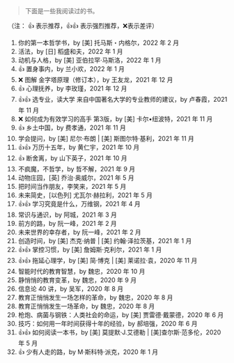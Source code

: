 > 下面是一些我阅读过的书。

（注： 👍 表示推荐，👍👍 表示强烈推荐，❌表示差评）

<!-- 
模板
1. ，by ，2022 年 1 月 
-->

1. 你的第一本哲学书，by [美] 托马斯・内格尔，2022 年 2 月 
1. 活法，by [日] 稻盛和夫，2022 年 1 月 
2. 动机与人格，by [美] 亚伯拉罕·马斯洛，2022 年 1 月 
3. 👍 置身事内，by 兰小欢，2022 年 1 月 
4. ❌ 图解 金字塔原理（修订本），by 王友龙，2021 年 12 月 
5. 👍 心理抚养，by 李玫瑾，2021 年 12 月 
6. 👍👍 选专业，读大学 来自中国著名大学的专业教师的建议，by 卢春霞，2021 年 11 月
7. ❌ 如何成为有效学习的高手 第3版，by [美] 卡尔•纽波特，2021 年 11 月
8. 👍 乡土中国，by 费孝通，2021 年 11 月
9. 学会提问，by [美] 尼尔·布朗 | [美] 斯图尔特·基利，2021 年 11 月
10. 👍👍 万历十五年，by 黄仁宇，2021 年 10 月
11. 👍 断舍离，by 山下英子，2021 年 10 月
12. 不疯魔，不哲学，by 哲不解，2021 年 9 月
13. 动物庄园，[英] 乔治·奥威尔，2021 年 5 月
14. 把时间当作朋友，李笑来，2021 年 5 月
15. 未来简史，[以色列] 尤瓦尔·赫拉利，2021 年 5 月
16. 👍👍 学习究竟是什么，万维钢，2021 年 4 月
17. 常识与通识，by 阿城，2021 年 3 月
18. 前方的路，by 阮一峰，2021 年 2 月
19. 未来世界的幸存者，by 阮一峰，2021 年 2 月
20. 创造时间，by [美] 杰克·纳普 | [美] 约翰·泽拉茨基，2021 年 1 月
21. 👍👍 掌控习惯，by [美] 詹姆斯·克利尔，2021 年 1 月
22. 👍👍 拖延心理学，by [美] 简·博克 | [美] 莱诺拉·袁，2020 年 11 月
23. 智能时代的教育智慧，by 魏忠，2020 年 10 月
24. 静悄悄的教育变革，by 魏忠，2020 年 9 月
25. 信息论 40 讲，by 吴军，2020 年 8 月
26. 教育正悄悄发生一场怎样的革命，by 魏忠，2020 年 8 月
27. 教育正悄悄发生一场革命，by 魏忠，2020 年 8 月
28. 枪炮、病菌与钢铁：人类社会的命运，by [美] 贾雷德·戴蒙德，2020 年 6 月
29. 技巧：如何用一年时间获得十年的经验，by 郝培强，2020 年 6 月
30. 👍👍 如何阅读一本书，by [美] 莫提默·J.艾德勒 | [美]查尔斯·范多伦，2020 年 5 月
31. 👍 少有人走的路，by M·斯科特·派克，2020 年 1 月

